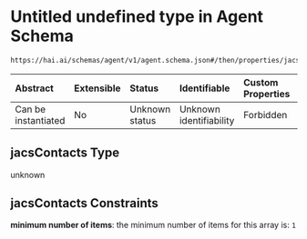 # Untitled undefined type in Agent Schema

```txt
https://hai.ai/schemas/agent/v1/agent.schema.json#/then/properties/jacsContacts
```



| Abstract            | Extensible | Status         | Identifiable            | Custom Properties | Additional Properties | Access Restrictions | Defined In                                                                             |
| :------------------ | :--------- | :------------- | :---------------------- | :---------------- | :-------------------- | :------------------ | :------------------------------------------------------------------------------------- |
| Can be instantiated | No         | Unknown status | Unknown identifiability | Forbidden         | Allowed               | none                | [agent.schema.json\*](../../schemas/agent/v1/agent.schema.json "open original schema") |

## jacsContacts Type

unknown

## jacsContacts Constraints

**minimum number of items**: the minimum number of items for this array is: `1`
